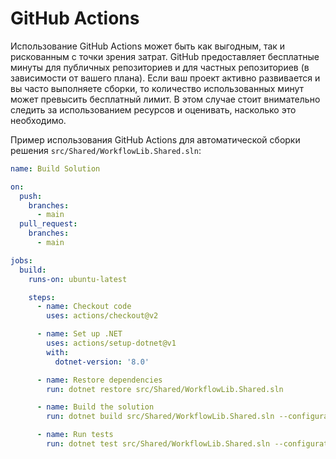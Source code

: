 # GitHub Actions

Использование GitHub Actions может быть как выгодным, так и рискованным с точки зрения затрат. GitHub предоставляет бесплатные минуты для публичных репозиториев и для частных репозиториев (в зависимости от вашего плана). Если ваш проект активно развивается и вы часто выполняете сборки, то количество использованных минут может превысить бесплатный лимит. В этом случае стоит внимательно следить за использованием ресурсов и оценивать, насколько это необходимо.

Пример использования GitHub Actions для автоматической сборки решения `src/Shared/WorkflowLib.Shared.sln`:
```yml
name: Build Solution

on:
  push:
    branches:
      - main
  pull_request:
    branches:
      - main

jobs:
  build:
    runs-on: ubuntu-latest

    steps:
      - name: Checkout code
        uses: actions/checkout@v2

      - name: Set up .NET
        uses: actions/setup-dotnet@v1
        with:
          dotnet-version: '8.0'

      - name: Restore dependencies
        run: dotnet restore src/Shared/WorkflowLib.Shared.sln

      - name: Build the solution
        run: dotnet build src/Shared/WorkflowLib.Shared.sln --configuration Release --no-restore

      - name: Run tests
        run: dotnet test src/Shared/WorkflowLib.Shared.sln --configuration Release --no-build --verbosity normal
```
